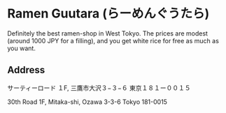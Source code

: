 # Ramen Guutara (らーめんぐうたら)

Definitely the best ramen-shop in West Tokyo. The prices are modest
(around 1000 JPY for a filling), and you get white rice for free as much
as you want.

## Address

サーティーロード １F, 三鷹市大沢３−３−６
東京１８１ー００１５

30th Road 1F, Mitaka-shi, Ozawa 3-3-6
Tokyo 181-0015
